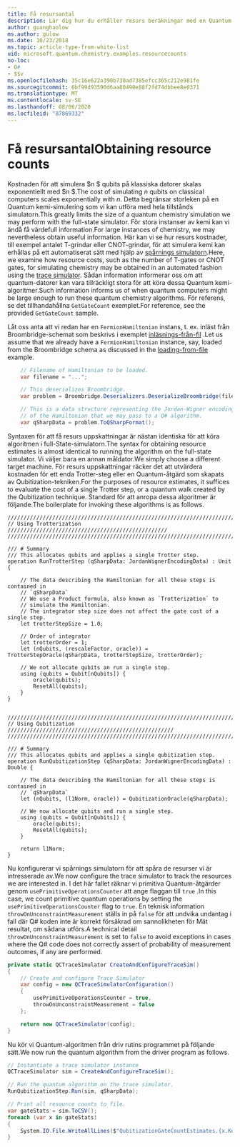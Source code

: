 ```yaml
---
title: Få resursantal
description: Lär dig hur du erhåller resurs beräkningar med en Quantum trace Simulator.
author: guanghaolow
ms.author: gulow
ms.date: 10/23/2018
ms.topic: article-type-from-white-list
uid: microsoft.quantum.chemistry.examples.resourcecounts
no-loc:
- Q#
- $$v
ms.openlocfilehash: 35c16e622a390b730ad7385efcc365c212e981fe
ms.sourcegitcommit: 6bf99d93590d6aa80490e88f2fd74dbbee8e0371
ms.translationtype: MT
ms.contentlocale: sv-SE
ms.lasthandoff: 08/06/2020
ms.locfileid: "87869332"
---
```

# <a name="obtaining-resource-counts"></a><span data-ttu-id="a2e2e-103">Få resursantal</span><span class="sxs-lookup"><span data-stu-id="a2e2e-103">Obtaining resource counts</span></span>

<span data-ttu-id="a2e2e-104">Kostnaden för att simulera $n $ qubits på klassiska datorer skalas exponentiellt med $n $.</span><span class="sxs-lookup"><span data-stu-id="a2e2e-104">The cost of simulating $n$ qubits on classical computers scales exponentially with $n$.</span></span> <span data-ttu-id="a2e2e-105">Detta begränsar storleken på en Quantum kemi-simulering som vi kan utföra med hela tillstånds simulatorn.</span><span class="sxs-lookup"><span data-stu-id="a2e2e-105">This greatly limits the size of a quantum chemistry simulation we may perform with the full-state simulator.</span></span> <span data-ttu-id="a2e2e-106">För stora instanser av kemi kan vi ändå få värdefull information.</span><span class="sxs-lookup"><span data-stu-id="a2e2e-106">For large instances of chemistry, we may nevertheless obtain useful information.</span></span> <span data-ttu-id="a2e2e-107">Här kan vi se hur resurs kostnader, till exempel antalet T-grindar eller CNOT-grindar, för att simulera kemi kan erhållas på ett automatiserat sätt med hjälp av [spårnings simulatorn](xref:microsoft.quantum.machines.qc-trace-simulator.intro).</span><span class="sxs-lookup"><span data-stu-id="a2e2e-107">Here, we examine how resource costs, such as the number of T-gates or CNOT gates, for simulating chemistry may be obtained in an automated fashion using the [trace simulator](xref:microsoft.quantum.machines.qc-trace-simulator.intro).</span></span> <span data-ttu-id="a2e2e-108">Sådan information informerar oss om att quantum-datorer kan vara tillräckligt stora för att köra dessa Quantum kemi-algoritmer.</span><span class="sxs-lookup"><span data-stu-id="a2e2e-108">Such information informs us of when quantum computers might be large enough to run these quantum chemistry algorithms.</span></span> <span data-ttu-id="a2e2e-109">För referens, se det tillhandahållna `GetGateCount` exemplet.</span><span class="sxs-lookup"><span data-stu-id="a2e2e-109">For reference, see the provided `GetGateCount` sample.</span></span>

<span data-ttu-id="a2e2e-110">Låt oss anta att vi redan har en `FermionHamiltonian` instans, t. ex. inläst från Broombridge-schemat som beskrivs i exemplet [inläsnings-från-fil](xref:microsoft.quantum.chemistry.examples.loadhamiltonian) .</span><span class="sxs-lookup"><span data-stu-id="a2e2e-110">Let us assume that we already have a `FermionHamiltonian` instance, say, loaded from the Broombridge schema as discussed in the [loading-from-file](xref:microsoft.quantum.chemistry.examples.loadhamiltonian) example.</span></span> 

```csharp
    // Filename of Hamiltonian to be loaded.
    var filename = "...";

    // This deserializes Broombridge.
    var problem = Broombridge.Deserializers.DeserializeBroombridge(filename).ProblemDescriptions.First();

    // This is a data structure representing the Jordan-Wigner encoding 
    // of the Hamiltonian that we may pass to a Q# algorithm.
    var qSharpData = problem.ToQSharpFormat();
```

<span data-ttu-id="a2e2e-111">Syntaxen för att få resurs uppskattningar är nästan identiska för att köra algoritmen i full-State-simulatorn.</span><span class="sxs-lookup"><span data-stu-id="a2e2e-111">The syntax for obtaining resource estimates is almost identical to running the algorithm on the full-state simulator.</span></span> <span data-ttu-id="a2e2e-112">Vi väljer bara en annan måldator.</span><span class="sxs-lookup"><span data-stu-id="a2e2e-112">We simply choose a different target machine.</span></span> <span data-ttu-id="a2e2e-113">För resurs uppskattningar räcker det att utvärdera kostnaden för ett enda Trotter-steg eller en Quantum-åtgärd som skapats av Qubitization-tekniken.</span><span class="sxs-lookup"><span data-stu-id="a2e2e-113">For the purposes of resource estimates, it suffices to evaluate the cost of a single Trotter step, or a quantum walk created by the Qubitization technique.</span></span> <span data-ttu-id="a2e2e-114">Standard för att anropa dessa algoritmer är följande.</span><span class="sxs-lookup"><span data-stu-id="a2e2e-114">The boilerplate for invoking these algorithms is as follows.</span></span>

```qsharp
//////////////////////////////////////////////////////////////////////////
// Using Trotterization //////////////////////////////////////////////////
//////////////////////////////////////////////////////////////////////////

/// # Summary
/// This allocates qubits and applies a single Trotter step.
operation RunTrotterStep (qSharpData: JordanWignerEncodingData) : Unit {
    
    // The data describing the Hamiltonian for all these steps is contained in
    // `qSharpData`
    // We use a Product formula, also known as `Trotterization` to
    // simulate the Hamiltonian.
    // The integrator step size does not affect the gate cost of a single step.
    let trotterStepSize = 1.0;
    
    // Order of integrator
    let trotterOrder = 1;
    let (nQubits, (rescaleFactor, oracle)) = TrotterStepOracle(qSharpData, trotterStepSize, trotterOrder);
    
    // We not allocate qubits an run a single step.
    using (qubits = Qubit[nQubits]) {
        oracle(qubits);
        ResetAll(qubits);
    }
}


//////////////////////////////////////////////////////////////////////////
// Using Qubitization ////////////////////////////////////////////////////
//////////////////////////////////////////////////////////////////////////

/// # Summary
/// This allocates qubits and applies a single qubitization step.
operation RunQubitizationStep (qSharpData: JordanWignerEncodingData) : Double {
    
    // The data describing the Hamiltonian for all these steps is contained in
    // `qSharpData`
    let (nQubits, (l1Norm, oracle)) = QubitizationOracle(qSharpData);
    
    // We now allocate qubits and run a single step.
    using (qubits = Qubit[nQubits]) {
        oracle(qubits);
        ResetAll(qubits);
    }
    
    return l1Norm;
}
```

<span data-ttu-id="a2e2e-115">Nu konfigurerar vi spårnings simulatorn för att spåra de resurser vi är intresserade av.</span><span class="sxs-lookup"><span data-stu-id="a2e2e-115">We now configure the trace simulator to track the resources we are interested in.</span></span> <span data-ttu-id="a2e2e-116">I det här fallet räknar vi primitiva Quantum-åtgärder genom `usePrimitiveOperationsCounter` att ange flaggan till `true` .</span><span class="sxs-lookup"><span data-stu-id="a2e2e-116">In this case, we count primitive quantum operations by setting the `usePrimitiveOperationsCounter` flag to `true`.</span></span> <span data-ttu-id="a2e2e-117">En teknisk information `throwOnUnconstraintMeasurement` ställs in på `false` för att undvika undantag i fall där Q# koden inte är korrekt försäkrad om sannolikheten för Mät resultat, om sådana utförs.</span><span class="sxs-lookup"><span data-stu-id="a2e2e-117">A technical detail `throwOnUnconstraintMeasurement` is set to `false` to avoid exceptions in cases where the Q# code does not correctly assert of probability of measurement outcomes, if any are performed.</span></span>

```csharp
private static QCTraceSimulator CreateAndConfigureTraceSim()
{
    // Create and configure Trace Simulator
    var config = new QCTraceSimulatorConfiguration()
    {
        usePrimitiveOperationsCounter = true,
        throwOnUnconstraintMeasurement = false
    };

    return new QCTraceSimulator(config);
}
```

<span data-ttu-id="a2e2e-118">Nu kör vi Quantum-algoritmen från driv rutins programmet på följande sätt.</span><span class="sxs-lookup"><span data-stu-id="a2e2e-118">We now run the quantum algorithm from the driver program as follows.</span></span>

```csharp
// Instantiate a trace simulator instance
QCTraceSimulator sim = CreateAndConfigureTraceSim();

// Run the quantum algorithm on the trace simulator.
RunQubitizationStep.Run(sim, qSharpData);

// Print all resource counts to file.
var gateStats = sim.ToCSV();
foreach (var x in gateStats)
{
    System.IO.File.WriteAllLines($"QubitizationGateCountEstimates.{x.Key}.csv", new string[] { x.Value });
}
```